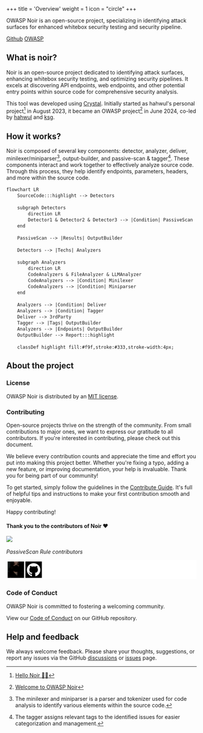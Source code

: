 +++
title = 'Overview'
weight = 1
icon = "circle"
+++

OWASP Noir is an open-source project, specializing in identifying attack surfaces for enhanced whitebox security testing and security pipeline.

[Github](https://github.com/owasp-noir/noir)
[OWASP](https://owasp.org/www-project-noir)

## What is noir?

Noir is an open-source project dedicated to identifying attack surfaces, enhancing whitebox security testing, and optimizing security pipelines. It excels at discovering API endpoints, web endpoints, and other potential entry points within source code for comprehensive security analysis.

This tool was developed using [Crystal](https://crystal-lang.org). Initially started as hahwul's personal project[^1] in August 2023, it became an OWASP project[^2] in June 2024, co-led by [hahwul](https://github.com/hahwul) and [ksg](https://github.com/ksg97031).

[^1]: [Hello Noir 👋🏼](https://www.hahwul.com/2023/08/03/hello-noir/)
[^2]: [Welcome to OWASP Noir](https://github.com/orgs/owasp-noir/discussions/336)

## How it works?

Noir is composed of several key components: detector, analyzer, deliver, minilexer/miniparser[^3], output-builder, and passive-scan & tagger[^4]. These components interact and work together to effectively analyze source code. Through this process, they help identify endpoints, parameters, headers, and more within the source code.

[^3]: The minilexer and miniparser is a parser and tokenizer used for code analysis to identify various elements within the source code. 
[^4]: The tagger assigns relevant tags to the identified issues for easier categorization and management.

```mermaid
flowchart LR
    SourceCode:::highlight --> Detectors

    subgraph Detectors
        direction LR
        Detector1 & Detector2 & Detector3 --> |Condition| PassiveScan
    end

    PassiveScan --> |Results| OutputBuilder

    Detectors --> |Techs| Analyzers

    subgraph Analyzers
        direction LR
        CodeAnalyzers & FileAnalyzer & LLMAnalyzer
        CodeAnalyzers --> |Condition| Minilexer
        CodeAnalyzers --> |Condition| Miniparser
    end

    Analyzers --> |Condition| Deliver
    Analyzers --> |Condition| Tagger
    Deliver --> 3rdParty
    Tagger --> |Tags| OutputBuilder
    Analyzers --> |Endpoints| OutputBuilder
    OutputBuilder --> Report:::highlight

    classDef highlight fill:#f9f,stroke:#333,stroke-width:4px;
```

## About the project
### License
OWASP Noir is distributed by an [MIT license](https://github.com/owasp-noir/noir/blob/main/LICENSE).

### Contributing

Open-source projects thrive on the strength of the community. From small contributions to major ones, we want to express our gratitude to all contributors. If you're interested in contributing, please check out this document.

We believe every contribution counts and appreciate the time and effort you put into making this project better. Whether you're fixing a typo, adding a new feature, or improving documentation, your help is invaluable. Thank you for being part of our community!

To get started, simply follow the guidelines in the [Contribute Guide](https://github.com/owasp-noir/noir/blob/main/CONTRIBUTING.md). It's full of helpful tips and instructions to make your first contribution smooth and enjoyable.

Happy contributing!

#### Thank you to the contributors of Noir ♥️

![](https://raw.githubusercontent.com/owasp-noir/noir/refs/heads/main/CONTRIBUTORS.svg)

*PassiveScan Rule contributors*

[![](https://raw.githubusercontent.com/owasp-noir/noir-passive-rules/refs/heads/main/CONTRIBUTORS.svg)](https://github.com/owasp-noir/noir-passive-rules/graphs/contributors)

### Code of Conduct
OWASP Noir is committed to fostering a welcoming community.

View our [Code of Conduct](https://github.com/owasp-noir/noir/blob/main/CODE_OF_CONDUCT.md) on our GitHub repository.

## Help and feedback

We always welcome feedback. Please share your thoughts, suggestions, or report any issues via the GitHub [discussions](https://github.com/orgs/owasp-noir/discussions) or [issues](https://github.com/owasp-noir/noir/issues) page.